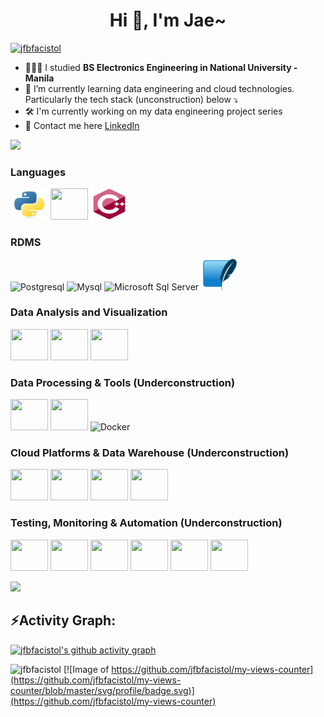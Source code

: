 <h1 align="center">Hi 👋, I'm Jae~</h1>


<p align="left"> <a href="https://github.com/ryo-ma/github-profile-trophy"><img src="https://github-profile-trophy.vercel.app/?username=jfbfacistol&theme=" alt="jfbfacistol" /></a> </p>

- 🧑🏼‍🎓 I studied **BS Electronics Engineering in National University - Manila**
- 🌱 I’m currently learning data engineering and cloud technologies. Particularly the tech stack (unconstruction) below ⤵
- 🛠️ I'm currently working on my data engineering project series
- 🔎 Contact me here [LinkedIn](https://www.linkedin.com/in/your-linkedin-profile)
  
<img src="https://user-images.githubusercontent.com/73097560/115834477-dbab4500-a447-11eb-908a-139a6edaec5c.gif">
</div><h3 align="left">Languages</h3>
<p align="left">
<img src="https://raw.githubusercontent.com/teamedwardforever/Readme-Generator/71f25dd8b98329b168142a6b782a107b75eab178/svg/Skills/Languages/python-original.svg" alt="Python" width="60" height="50" />
<img src="https://www.svgrepo.com/show/331760/sql-database-generic.svg" width="60" height="50"/>
<img src="https://raw.githubusercontent.com/teamedwardforever/Readme-Generator/71f25dd8b98329b168142a6b782a107b75eab178/svg/Skills/Languages/cplusplus-original.svg" alt="CPP" width="60" height="50"/>
<h3 aligh="left">RDMS</h3>
<p aligh="left">
<img src="https://icon.icepanel.io/Technology/svg/PostgresSQL.svg" alt="Postgresql" width="60" height="50"/>
<img src="https://icon.icepanel.io/Technology/svg/MySQL.svg" alt="Mysql" width="60" height="50""/>
<img src= "https://www.svgrepo.com/show/303229/microsoft-sql-server-logo.svg" alt="Microsoft Sql Server" width="60" height="50"/>
<img src="https://raw.githubusercontent.com/teamedwardforever/Readme-Generator/71f25dd8b98329b168142a6b782a107b75eab178/svg/Skills/Database/sqlite-icon.svg" alt="Sqlite" width="60" height="50"/>
<h3 aligh="left">Data Analysis and Visualization</h3>
<p aligh="left">
<img src="https://www.svgrepo.com/show/354428/tableau-icon.svg" width="60" height="50"/>
<img src="https://upload.wikimedia.org/wikipedia/commons/thumb/c/cf/New_Power_BI_Logo.svg/2048px-New_Power_BI_Logo.svg.png" width="60" height="50"/>
<img src="https://seeklogo.com/images/G/google-looker-logo-B27BD25E4E-seeklogo.com.png" width="60" height="50"/>
<h3 aligh="left">Data Processing & Tools (Underconstruction)</h3>
<p aligh="left">
<img src="https://cdn.icon-icons.com/icons2/2699/PNG/512/apache_spark_logo_icon_170560.png" width="60" height="50"/>
<img src="https://gdm-catalog-fmapi-prod.imgix.net/ProductLogo/d512cea8-6fde-4b68-93dd-e4649d60d02e.png" width="60" height="50"/>
<img src="https://wiki.hornbill.com/images/7/70/Docker_logo.png" alt="Docker" width="60" height="50"/>
<h3 aligh="left">Cloud Platforms & Data Warehouse (Underconstruction)</h3>
<p aligh="left">
<img src="https://upload.wikimedia.org/wikipedia/commons/thumb/7/73/Amazon-Redshift-Logo.svg/1200px-Amazon-Redshift-Logo.svg.png" width="60" height="50"/>
<img src="https://cdn.icon-icons.com/icons2/2699/PNG/512/snowflake_logo_icon_167979.png" width="60" height="50"/>
<img src="https://symbols.getvecta.com/stencil_28/27_data-factory.8004c08598.png" width="60" height="50"/>
<img src="https://www.svgrepo.com/show/330261/databricks.svg" width="60" height="50"/>
<h3 aligh="left">Testing, Monitoring & Automation (Underconstruction)</h3>
<p aligh="left">
<img src="https://avatars.githubusercontent.com/u/31670619?s=280&v=4" width="60" height="50"/>
<img src="https://icon.icepanel.io/Technology/svg/pytest.svg" width="60" height="50"/>
<img src="https://icon.icepanel.io/Technology/svg/Jenkins.svg" width="60" height="50"/>
<img src="https://avatars.githubusercontent.com/u/44036562?s=280&v=4" width="60" height="50"/>
<img src="https://www.svgrepo.com/show/448219/datadog.svg" width="60" height="50"/>
<img src="https://companieslogo.com/img/orig/INFA-c4767c1c.png?t=1636076858" width="60" height="50"/>
</p>

<img src="https://user-images.githubusercontent.com/73097560/115834477-dbab4500-a447-11eb-908a-139a6edaec5c.gif"><h2 align="left">⚡Activity Graph:</h2>
[![jfbfacistol's github activity graph](https://github-readme-activity-graph.vercel.app/graph?username=jfbfacistol&theme=tokyo-night)](https://github.com/jfbfacistol/github-readme-activity-graph)
<p align="left"> 
  
<img src="https://komarev.com/ghpvc/?username=jfbfacistol&label=Profile%20Views&color=75b60e&style=flat" alt="jfbfacistol"/>    [![Image of https://github.com/jfbfacistol/my-views-counter](https://github.com/jfbfacistol/my-views-counter/blob/master/svg/profile/badge.svg)](https://github.com/jfbfacistol/my-views-counter)

</p>
